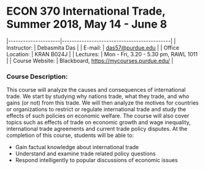 # ECON 370 International Trade, Summer 2018, May 14 - June 8 #


|---------------------|--------------------------------------------|
| Instructor:         | Debasmita Das                              |
| E-mail:             | das57@purdue.edu                           |
| Office Location:    | KRAN B024J                                 |
| Lectures:           | Mon - Fri, 3.20 - 5.30 pm, RAWL 1011       |
| Course Website:     | Blackboard, https://mycourses.purdue.edu/  |


### Course Description:
This course will analyze the causes and consequences of international trade. We start by studying why nations trade, what they trade, and who gains (or not) from this trade. We will then
analyze the motives for countries or organizations to restrict or regulate international trade and
study the effects of such policies on economic welfare. The course will also cover topics such
as effects of trade on economic growth and wage inequality, international trade agreements and
current trade policy disputes. At the completion of this course, students will be able to:
* Gain factual knowledge about international trade
* Understand and examine trade related policy questions
* Respond intelligently to popular discussions of economic issues





